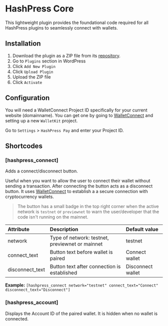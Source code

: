 # HashPress Core

This lightweight plugin provides the foundational code required for all HashPress plugins to seamlessly connect with wallets.

## Installation

1. Download the plugin as a ZIP file from its [repository](https://github.com/louweal/hashpress-core).
2. Go to `Plugins` section in WordPress
3. Click `Add New Plugin`
4. Click `Upload Plugin`
5. Upload the ZIP file
6. Click `Activate`

## Configuration

You will need a WalletConnect Project ID specifically for your current website (domainname). You can get one by going to [WalletConnect](https://cloud.walletconnect.com/) and setting up a new `WalletKit` project.

Go to `Settings` > `HashPress Pay` and enter your Project ID.

## Shortcodes

### [hashpress_connect]

Adds a connect/disconnect button.

Useful when you want to allow the user to connect their wallet without sending a transaction. After connecting the button acts as a disconnect button. It uses [WalletConnect](https://walletconnect.com/) to establish a a secure connection with cryptocurrency wallets.

> The button has a small badge in the top right corner when the active network is `testnet` or `previewnet` to warn the user/developer that the code isn't running on the mainnet.

| Attribute       | Description                                     | Default value     |
| :-------------- | :---------------------------------------------- | :---------------- |
| network         | Type of network: testnet, previewnet or mainnet | testnet           |
| connect_text    | Button text before wallet is paired             | Connect wallet    |
| disconnect_text | Button text after connection is established     | Disconnect wallet |

**Example:**
`[hashpress_connect network="testnet" connect_text="Connect" disconnect_text="Disconnect"]`

### [hashpress_account]

Displays the Account ID of the paired wallet. It is hidden when no wallet is connected.
